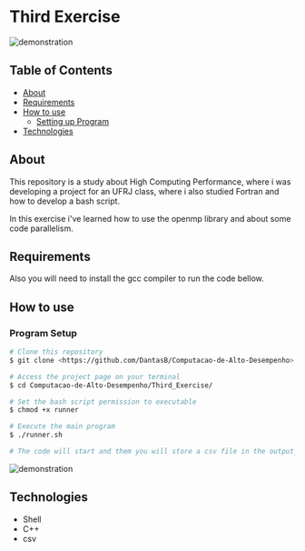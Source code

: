 # Third Exercise

![demonstration](https://cdn.discordapp.com/attachments/539836343094870016/846069647933046814/unknown.png)

## Table of Contents

<!--ts-->

- [About](#about)
- [Requirements](#requirements)
- [How to use](#how-to-use)
  - [Setting up Program](#program-setup)
- [Technologies](#technologies)
<!--te-->

## About

This repository is a study about High Computing Performance, where i was developing a project for an UFRJ class, where i also studied Fortran and how to develop a bash script.

In this exercise i've learned how to use the openmp library and about some code parallelism.

## Requirements

Also you will need to install the gcc compiler to run the code bellow.

## How to use

### Program Setup

```bash
# Clone this repository
$ git clone <https://github.com/DantasB/Computacao-de-Alto-Desempenho>

# Access the project page on your terminal
$ cd Computacao-de-Alto-Desempenho/Third_Exercise/

# Set the bash script permission to executable
$ chmod +x runner

# Execute the main program
$ ./runner.sh

# The code will start and them you will store a csv file in the output_file folder
```

![demonstration](https://cdn.discordapp.com/attachments/539836343094870016/846069305150013440/unknown.png)

## Technologies

- Shell
- C++
- csv
